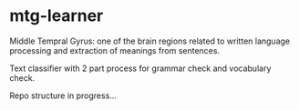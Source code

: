 # mtg-learner

Middle Tempral Gyrus: one of the brain regions related to written language processing and extraction of meanings from sentences.

Text classifier with 2 part process for grammar check and vocabulary check.

Repo structure in progress...
